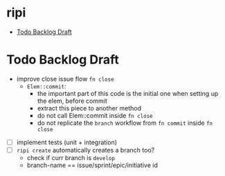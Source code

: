 # ripi

<!-- toc -->

- [Todo Backlog Draft](#todo-backlog-draft)

<!-- tocstop -->

# Todo Backlog Draft

- improve close issue flow `fn close`
  - `Elem::commit`:
    - the important part of this code is the initial one when setting up the elem, before commit
    - extract this piece to another method
    - do not call Elem::commit inside `fn close`
    - do not replicate the `branch` workflow from `fn commit` inside `fn close`

-   [ ] implement tests (unit + integration)
-   [ ] `ripi create` automatically creates a branch too?
    -   check if curr branch is `develop`
    -   branch-name == issue/sprint/epic/initiative id
